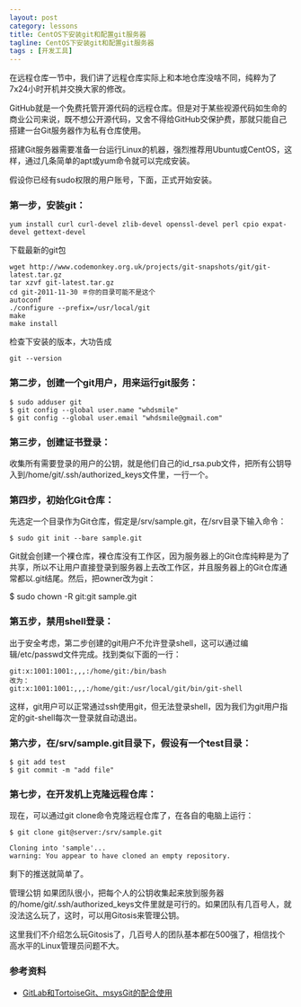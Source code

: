 ```yaml
---
layout: post
category: lessons
title: CentOS下安装git和配置git服务器
tagline: CentOS下安装git和配置git服务器
tags : [开发工具]
---
```



在远程仓库一节中，我们讲了远程仓库实际上和本地仓库没啥不同，纯粹为了7x24小时开机并交换大家的修改。

GitHub就是一个免费托管开源代码的远程仓库。但是对于某些视源代码如生命的商业公司来说，既不想公开源代码，又舍不得给GitHub交保护费，那就只能自己搭建一台Git服务器作为私有仓库使用。

搭建Git服务器需要准备一台运行Linux的机器，强烈推荐用Ubuntu或CentOS，这样，通过几条简单的apt或yum命令就可以完成安装。

假设你已经有sudo权限的用户账号，下面，正式开始安装。

### 第一步，安装git： ###

	yum install curl curl-devel zlib-devel openssl-devel perl cpio expat-devel gettext-devel

下载最新的git包

	wget http://www.codemonkey.org.uk/projects/git-snapshots/git/git-latest.tar.gz
	tar xzvf git-latest.tar.gz
	cd git-2011-11-30 ＃你的目录可能不是这个
	autoconf
	./configure --prefix=/usr/local/git
	make
	make install

检查下安装的版本，大功告成

	git --version

### 第二步，创建一个git用户，用来运行git服务： ###

	$ sudo adduser git
	$ git config --global user.name "whdsmile"
	$ git config --global user.email "whdsmile@gmail.com"

### 第三步，创建证书登录： ###

收集所有需要登录的用户的公钥，就是他们自己的id_rsa.pub文件，把所有公钥导入到/home/git/.ssh/authorized_keys文件里，一行一个。

### 第四步，初始化Git仓库： ###

先选定一个目录作为Git仓库，假定是/srv/sample.git，在/srv目录下输入命令：

	$ sudo git init --bare sample.git

Git就会创建一个裸仓库，裸仓库没有工作区，因为服务器上的Git仓库纯粹是为了共享，所以不让用户直接登录到服务器上去改工作区，并且服务器上的Git仓库通常都以.git结尾。然后，把owner改为git：

$ sudo chown -R git:git sample.git

### 第五步，禁用shell登录： ###

出于安全考虑，第二步创建的git用户不允许登录shell，这可以通过编辑/etc/passwd文件完成。找到类似下面的一行：

	git:x:1001:1001:,,,:/home/git:/bin/bash
	改为：
	git:x:1001:1001:,,,:/home/git:/usr/local/git/bin/git-shell
这样，git用户可以正常通过ssh使用git，但无法登录shell，因为我们为git用户指定的git-shell每次一登录就自动退出。

### 第六步，在/srv/sample.git目录下，假设有一个test目录： ###

	$ git add test
	$ git commit -m "add file"

### 第七步，在开发机上克隆远程仓库： ###

现在，可以通过git clone命令克隆远程仓库了，在各自的电脑上运行：

	$ git clone git@server:/srv/sample.git

	Cloning into 'sample'...
	warning: You appear to have cloned an empty repository.
剩下的推送就简单了。

管理公钥
如果团队很小，把每个人的公钥收集起来放到服务器的/home/git/.ssh/authorized_keys文件里就是可行的。如果团队有几百号人，就没法这么玩了，这时，可以用Gitosis来管理公钥。

这里我们不介绍怎么玩Gitosis了，几百号人的团队基本都在500强了，相信找个高水平的Linux管理员问题不大。

### 参考资料 ###

- [GitLab和TortoiseGit、msysGit的配合使用](http://www.peigong.net/lessons/2014/02/22/TortoiseGit-andl-msysGit-for-gitlab/)
